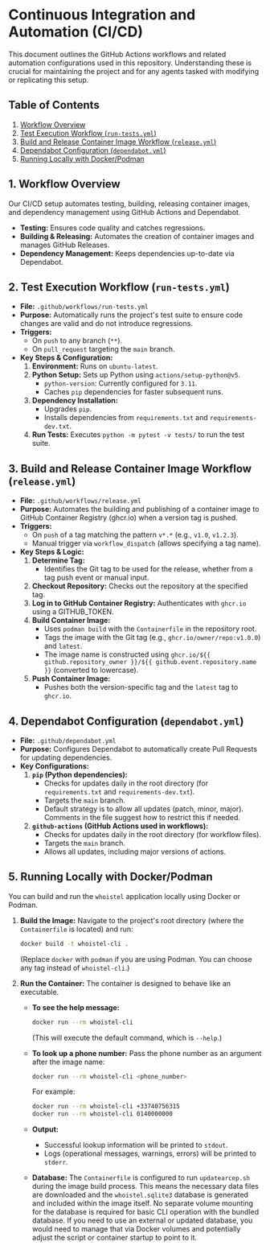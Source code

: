# Continuous Integration and Automation (CI/CD)

This document outlines the GitHub Actions workflows and related automation configurations used in this repository. Understanding these is crucial for maintaining the project and for any agents tasked with modifying or replicating this setup.

## Table of Contents

1.  [Workflow Overview](#workflow-overview)
2.  [Test Execution Workflow (`run-tests.yml`)](#test-execution-workflow-run-testsyml)
3.  [Build and Release Container Image Workflow (`release.yml`)](#build-and-release-container-image-workflow-releaseyml)
4.  [Dependabot Configuration (`dependabot.yml`)](#dependabot-configuration-dependabotyml)
5.  [Running Locally with Docker/Podman](#running-locally-with-dockerpodman)

## 1. Workflow Overview

Our CI/CD setup automates testing, building, releasing container images, and dependency management using GitHub Actions and Dependabot.

-   **Testing:** Ensures code quality and catches regressions.
-   **Building & Releasing:** Automates the creation of container images and manages GitHub Releases.
-   **Dependency Management:** Keeps dependencies up-to-date via Dependabot.

## 2. Test Execution Workflow (`run-tests.yml`)

-   **File:** `.github/workflows/run-tests.yml`
-   **Purpose:** Automatically runs the project's test suite to ensure code changes are valid and do not introduce regressions.
-   **Triggers:**
    -   On `push` to any branch (`**`).
    -   On `pull_request` targeting the `main` branch.
-   **Key Steps & Configuration:**
    1.  **Environment:** Runs on `ubuntu-latest`.
    2.  **Python Setup:** Sets up Python using `actions/setup-python@v5`.
        -   `python-version`: Currently configured for `3.11`.
        -   Caches `pip` dependencies for faster subsequent runs.
    3.  **Dependency Installation:**
        -   Upgrades `pip`.
        -   Installs dependencies from `requirements.txt` and `requirements-dev.txt`.
    4.  **Run Tests:** Executes `python -m pytest -v tests/` to run the test suite.

## 3. Build and Release Container Image Workflow (`release.yml`)

-   **File:** `.github/workflows/release.yml`
-   **Purpose:** Automates the building and publishing of a container image to GitHub Container Registry (ghcr.io) when a version tag is pushed.
-   **Triggers:**
    -   On `push` of a tag matching the pattern `v*.*` (e.g., `v1.0`, `v1.2.3`).
    -   Manual trigger via `workflow_dispatch` (allows specifying a tag name).
-   **Key Steps & Logic:**
    1.  **Determine Tag:**
        -   Identifies the Git tag to be used for the release, whether from a tag push event or manual input.
    2.  **Checkout Repository:** Checks out the repository at the specified tag.
    3.  **Log in to GitHub Container Registry:** Authenticates with `ghcr.io` using a GITHUB_TOKEN.
    4.  **Build Container Image:**
        -   Uses `podman build` with the `Containerfile` in the repository root.
        -   Tags the image with the Git tag (e.g., `ghcr.io/owner/repo:v1.0.0`) and `latest`.
        -   The image name is constructed using `ghcr.io/${{ github.repository_owner }}/${{ github.event.repository.name }}` (converted to lowercase).
    5.  **Push Container Image:**
        -   Pushes both the version-specific tag and the `latest` tag to `ghcr.io`.

## 4. Dependabot Configuration (`dependabot.yml`)

-   **File:** `.github/dependabot.yml`
-   **Purpose:** Configures Dependabot to automatically create Pull Requests for updating dependencies.
-   **Key Configurations:**
    1.  **`pip` (Python dependencies):**
        -   Checks for updates daily in the root directory (for `requirements.txt` and `requirements-dev.txt`).
        -   Targets the `main` branch.
        -   Default strategy is to allow all updates (patch, minor, major). Comments in the file suggest how to restrict this if needed.
    2.  **`github-actions` (GitHub Actions used in workflows):**
        -   Checks for updates daily in the root directory (for workflow files).
        -   Targets the `main` branch.
        -   Allows all updates, including major versions of actions.

## 5. Running Locally with Docker/Podman

You can build and run the `whoistel` application locally using Docker or Podman.

1.  **Build the Image:**
    Navigate to the project's root directory (where the `Containerfile` is located) and run:
    ```bash
    docker build -t whoistel-cli .
    ```
    (Replace `docker` with `podman` if you are using Podman. You can choose any tag instead of `whoistel-cli`.)

2.  **Run the Container:**
    The container is designed to behave like an executable.

    *   **To see the help message:**
        ```bash
        docker run --rm whoistel-cli
        ```
        (This will execute the default command, which is `--help`.)

    *   **To look up a phone number:**
        Pass the phone number as an argument after the image name:
        ```bash
        docker run --rm whoistel-cli <phone_number>
        ```
        For example:
        ```bash
        docker run --rm whoistel-cli +33740756315
        docker run --rm whoistel-cli 0140000000
        ```

    *   **Output:**
        *   Successful lookup information will be printed to `stdout`.
        *   Logs (operational messages, warnings, errors) will be printed to `stderr`.

    *   **Database:** The `Containerfile` is configured to run `updatearcep.sh` during the image build process. This means the necessary data files are downloaded and the `whoistel.sqlite3` database is generated and included within the image itself. No separate volume mounting for the database is required for basic CLI operation with the bundled database. If you need to use an external or updated database, you would need to manage that via Docker volumes and potentially adjust the script or container startup to point to it.

